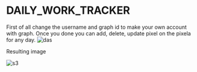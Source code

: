 # DAILY_WORK_TRACKER
First of all change the username and graph id to make your own account with graph.
Once you done you can add, delete, update pixel on the pixela for any day.
![das](https://user-images.githubusercontent.com/56760923/221354176-78ec602c-7341-4c77-b30b-ccb1f3caef08.PNG)

Resulting image

![s3](https://user-images.githubusercontent.com/56760923/221356214-ae2ec705-151f-47b1-84b5-15964cae7bd8.PNG)
